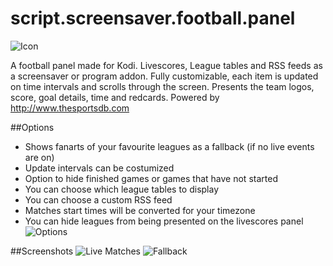 # script.screensaver.football.panel
![Icon](https://raw.githubusercontent.com/enen92/script.screensaver.football.panel/master/icon.png)

A football panel made for Kodi.
Livescores, League tables and RSS feeds as a screensaver or program addon. Fully customizable, each item is updated on time intervals and scrolls through the screen. Presents the team logos, score, goal details, time and redcards.
Powered by http://www.thesportsdb.com

##Options

* Shows fanarts of your favourite leagues as a fallback (if no live events are on)
* Update intervals can be costumized
* Option to hide finished games or games that have not started
* You can choose which league tables to display
* You can choose a custom RSS feed
* Matches start times will be converted for your timezone
* You can hide leagues from being presented on the livescores panel
![Options](http://s17.postimg.org/j10c1p3b3/footballpanel_ignoreleages.png)

##Screenshots
![Live Matches](http://s15.postimg.org/8nkhulzqz/footballpanel_livegames.png)
![Fallback](http://s17.postimg.org/vuydv1gqn/footballpanel_nolivegames.png)
